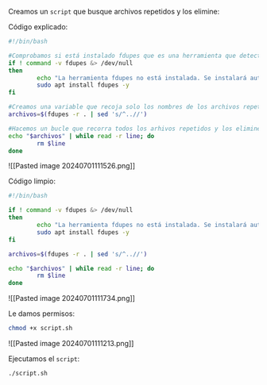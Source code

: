 
Creamos un ``script`` que busque archivos repetidos y los elimine:

Código explicado:

```Bash
#!/bin/bash

#Comprobamos si está instalado fdupes que es una herramienta que detecta archivos repetidos
if ! command -v fdupes &> /dev/null
then
        echo "La herramienta fdupes no está instalada. Se instalará automáticamente"
        sudo apt install fdupes -y
fi

#Creamos una variable que recoja solo los nombres de los archivos repetidos
archivos=$(fdupes -r . | sed 's/^..//')

#Hacemos un bucle que recorra todos los arhivos repetidos y los elimine
echo "$archivos" | while read -r line; do
        rm $line
done
```

![[Pasted image 20240701111526.png]]

Código limpio:

```Bash
#!/bin/bash

if ! command -v fdupes &> /dev/null
then
        echo "La herramienta fdupes no está instalada. Se instalará automáticamente"
        sudo apt install fdupes -y
fi

archivos=$(fdupes -r . | sed 's/^..//')

echo "$archivos" | while read -r line; do
        rm $line
done
```

![[Pasted image 20240701111734.png]]

Le damos permisos:

```Bash
chmod +x script.sh
```

![[Pasted image 20240701111213.png]]

Ejecutamos el ``script``:

```Bash
./script.sh
```


